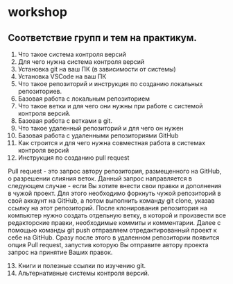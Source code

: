 # workshop

## Соответствие групп и тем на практикум.

1. Что такое система контроля версий
2. Для чего нужна система контроля версий
3. Установка git на ваш ПК (в зависимости от системы)
4. Установка VSCode на ваш ПК
5. Что такое репозиторий и инструкция по созданию локальных репозиториев.
6. Базовая работа с локальным репозиторием
7. Что такое ветки и для чего они нужны при работе с системой контроля версий.
8. Базовая работа с ветками в git.
9. Что такое удаленный репозиторий и для чего он нужен
10. Базовая работа с удаленными репозиториями GitHub
11. Как строится и для чего нужна совместная работа в системах контроля версий
12. Инструкция по созданию pull request

Pull request - это запрос автору репозитория, размещенного на GitHub, о разрешении слияния веток. Данный запрос направляется в следующем случае - если Вы хотите внести свои правки и дополнения в чужой проект.
Для этого необходимо форкнуть чужой репозиторий в свой аккаунт на GitHub, а потом выполнить команду git clone, указав ссылку на этот репозиторий. 
После клонирования репозитория на компьютер нужно создать отдельную ветку, в которой и произвести все редакторские правки, необходимые коммиты и комментарии.
Далее с помощью команды git push отправляем отредактированный проект к себе на GitHub.
Сразу после этого в удаленном репозитории появится опция Pull request, запустив которую Вы отправите автору проекта запрос на принятие Ваших правок.

13. Книги и полезные ссылки по изучению git.
14. Альтернативные системы контроля версий.
